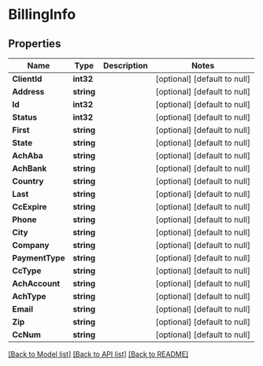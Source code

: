 # BillingInfo

## Properties
Name | Type | Description | Notes
------------ | ------------- | ------------- | -------------
**ClientId** | **int32** |  | [optional] [default to null]
**Address** | **string** |  | [optional] [default to null]
**Id** | **int32** |  | [optional] [default to null]
**Status** | **int32** |  | [optional] [default to null]
**First** | **string** |  | [optional] [default to null]
**State** | **string** |  | [optional] [default to null]
**AchAba** | **string** |  | [optional] [default to null]
**AchBank** | **string** |  | [optional] [default to null]
**Country** | **string** |  | [optional] [default to null]
**Last** | **string** |  | [optional] [default to null]
**CcExpire** | **string** |  | [optional] [default to null]
**Phone** | **string** |  | [optional] [default to null]
**City** | **string** |  | [optional] [default to null]
**Company** | **string** |  | [optional] [default to null]
**PaymentType** | **string** |  | [optional] [default to null]
**CcType** | **string** |  | [optional] [default to null]
**AchAccount** | **string** |  | [optional] [default to null]
**AchType** | **string** |  | [optional] [default to null]
**Email** | **string** |  | [optional] [default to null]
**Zip** | **string** |  | [optional] [default to null]
**CcNum** | **string** |  | [optional] [default to null]

[[Back to Model list]](../README.md#documentation-for-models) [[Back to API list]](../README.md#documentation-for-api-endpoints) [[Back to README]](../README.md)


